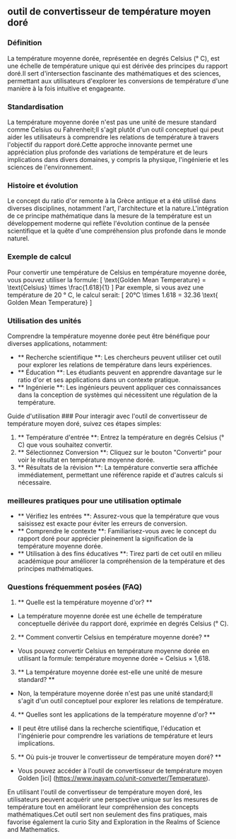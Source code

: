 ## outil de convertisseur de température moyen doré

### Définition
La température moyenne dorée, représentée en degrés Celsius (° C), est une échelle de température unique qui est dérivée des principes du rapport doré.Il sert d'intersection fascinante des mathématiques et des sciences, permettant aux utilisateurs d'explorer les conversions de température d'une manière à la fois intuitive et engageante.

### Standardisation
La température moyenne dorée n'est pas une unité de mesure standard comme Celsius ou Fahrenheit;Il s'agit plutôt d'un outil conceptuel qui peut aider les utilisateurs à comprendre les relations de température à travers l'objectif du rapport doré.Cette approche innovante permet une appréciation plus profonde des variations de température et de leurs implications dans divers domaines, y compris la physique, l'ingénierie et les sciences de l'environnement.

### Histoire et évolution
Le concept du ratio d'or remonte à la Grèce antique et a été utilisé dans diverses disciplines, notamment l'art, l'architecture et la nature.L'intégration de ce principe mathématique dans la mesure de la température est un développement moderne qui reflète l'évolution continue de la pensée scientifique et la quête d'une compréhension plus profonde dans le monde naturel.

### Exemple de calcul
Pour convertir une température de Celsius en température moyenne dorée, vous pouvez utiliser la formule:
\[ \text{Golden Mean Temperature} = \text{Celsius} \times \frac{1.618}{1} \]
Par exemple, si vous avez une température de 20 ° C, le calcul serait:
\[ 20°C \times 1.618 = 32.36 \text{ Golden Mean Temperature} \]

### Utilisation des unités
Comprendre la température moyenne dorée peut être bénéfique pour diverses applications, notamment:
- ** Recherche scientifique **: Les chercheurs peuvent utiliser cet outil pour explorer les relations de température dans leurs expériences.
- ** Éducation **: Les étudiants peuvent en apprendre davantage sur le ratio d'or et ses applications dans un contexte pratique.
- ** Ingénierie **: Les ingénieurs peuvent appliquer ces connaissances dans la conception de systèmes qui nécessitent une régulation de la température.

Guide d'utilisation ###
Pour interagir avec l'outil de convertisseur de température moyen doré, suivez ces étapes simples:
1. ** Température d'entrée **: Entrez la température en degrés Celsius (° C) que vous souhaitez convertir.
2. ** Sélectionnez Conversion **: Cliquez sur le bouton "Convertir" pour voir le résultat en température moyenne dorée.
3. ** Résultats de la révision **: La température convertie sera affichée immédiatement, permettant une référence rapide et d'autres calculs si nécessaire.

### meilleures pratiques pour une utilisation optimale
- ** Vérifiez les entrées **: Assurez-vous que la température que vous saisissez est exacte pour éviter les erreurs de conversion.
- ** Comprendre le contexte **: Familiarisez-vous avec le concept du rapport doré pour apprécier pleinement la signification de la température moyenne dorée.
- ** Utilisation à des fins éducatives **: Tirez parti de cet outil en milieu académique pour améliorer la compréhension de la température et des principes mathématiques.

### Questions fréquemment posées (FAQ)

1. ** Quelle est la température moyenne d'or? **
- La température moyenne dorée est une échelle de température conceptuelle dérivée du rapport doré, exprimée en degrés Celsius (° C).

2. ** Comment convertir Celsius en température moyenne dorée? **
- Vous pouvez convertir Celsius en température moyenne dorée en utilisant la formule: température moyenne dorée = Celsius × 1,618.

3. ** La température moyenne dorée est-elle une unité de mesure standard? **
- Non, la température moyenne dorée n'est pas une unité standard;Il s'agit d'un outil conceptuel pour explorer les relations de température.

4. ** Quelles sont les applications de la température moyenne d'or? **
- Il peut être utilisé dans la recherche scientifique, l'éducation et l'ingénierie pour comprendre les variations de température et leurs implications.

5. ** Où puis-je trouver le convertisseur de température moyen doré? **
- Vous pouvez accéder à l'outil de convertisseur de température moyen Golden [ici] (https://www.inayam.co/unit-converter/Temperature).

En utilisant l'outil de convertisseur de température moyen doré, les utilisateurs peuvent acquérir une perspective unique sur les mesures de température tout en améliorant leur compréhension des concepts mathématiques.Cet outil sert non seulement des fins pratiques, mais favorise également la curio Sity and Exploration in the Realms of Science and Mathematics.
